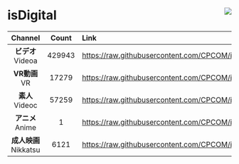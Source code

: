# isDigital <img align="right" src="https://img.shields.io/github/last-commit/CPCOM/isDigital"/>  
  
| Channel | Count | Link |  
| :-----: | :---: | :--- |  
|**ビデオ**<br />Videoa | 429943 | https://raw.githubusercontent.com/CPCOM/isDigital/main/Videoa.txt |  
|**VR動画**<br />VR | 17279 | https://raw.githubusercontent.com/CPCOM/isDigital/main/VR.txt |  
|**素人**<br />Videoc | 57259 | https://raw.githubusercontent.com/CPCOM/isDigital/main/Videoc.txt |  
|**アニメ**<br />Anime | 1 | https://raw.githubusercontent.com/CPCOM/isDigital/main/Anime.txt |  
|**成人映画**<br />Nikkatsu | 6121 | https://raw.githubusercontent.com/CPCOM/isDigital/main/Nikkatsu.txt |  